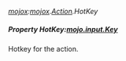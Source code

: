 _[mojox](../../modules/mojox/mojox-module.md):[mojox](../../modules/mojox/mojox-module.md).[Action](../../modules/mojox/mojox-action.md).HotKey_
##### Property HotKey:[mojo.input.Key](../../modules/mojo/mojo-input-key.md)
Hotkey for the action.
